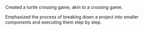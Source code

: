 Created a turtle crossing game, akin to a crossing game.

Emphasized the process of breaking down a project into smaller components and executing them step by step.
